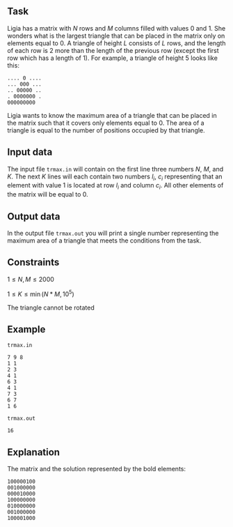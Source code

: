 ## Task

Ligia has a matrix with $N$ rows and $M$ columns filled with values $0$ and $1$. She wonders what is the largest triangle that can be placed in the matrix only on elements equal to $0$. A triangle of height $L$ consists of $L$ rows, and the length of each row is $2$ more than the length of the previous row (except the first row which has a length of $1$). For example, a triangle of height $5$ looks like this:

```
.... 0 ....
... 000 ...
.. 00000 ..
. 0000000 .
000000000
```

Ligia wants to know the maximum area of a triangle that can be placed in the matrix such that it covers only elements equal to $0$. The area of a triangle is equal to the number of positions occupied by that triangle.

## Input data

The input file `trmax.in` will contain on the first line three numbers $N$, $M$, and $K$. The next $K$ lines will each contain two numbers $l_i$, $c_i$ representing that an element with value $1$ is located at row $l_i$ and column $c_i$. All other elements of the matrix will be equal to $0$.

## Output data

In the output file `trmax.out` you will print a single number representing the maximum area of a triangle that meets the conditions from the task.

## Constraints

$1 \leq N, M \leq 2000$

$1 \leq K \leq \min(N * M, 10^5)$

The triangle cannot be rotated

## Example

`trmax.in`

```
7 9 8
1 1
2 3
4 1
6 3
4 1
7 3
6 7
1 6
```

`trmax.out`

```
16
```

## Explanation

The matrix and the solution represented by the bold elements:

```
100000100
001000000
000010000
100000000
010000000
001000000
100001000
```